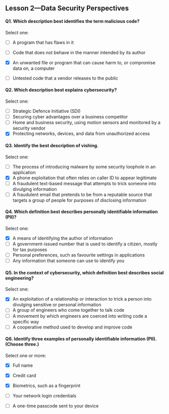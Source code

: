Lesson 2—Data Security Perspectives
------------

#### Q1. Which description best identifies the term malicious code?

Select one:
- [ ] A program that has flaws in it
- [ ] Code that does not behave in the manner intended by its author
- [x] An unwanted file or program that can cause harm to, or compromise data on, a computer
- [ ] Untested code that a vendor releases to the public


#### Q2. Which description best explains cybersecurity?

Select one:
- [ ] Strategic Defence Initiative (SDI)
- [ ] Securing cyber advantages over a business competitor
- [ ] Home and business security, using motion sensors and monitored by a security vendor
- [x] Protecting networks, devices, and data from unauthorized access

#### Q3. Identify the best description of vishing.

Select one:
- [ ] The process of introducing malware by some security loophole in an application
- [x] A phone exploitation that often relies on caller ID to appear legitimate
- [ ] A fraudulent text-based message that attempts to trick someone into divulging information
- [ ] A fraudulent email that pretends to be from a reputable source that targets a group of people for purposes of disclosing information

#### Q4. Which definition best describes personally identifiable information (PII)?

Select one:
- [x] A means of identifying the author of information
- [ ] A government-issued number that is used to identify a citizen, mostly for tax purposes
- [ ] Personal preferences, such as favourite settings in applications
- [ ] Any information that someone can use to identify you

#### Q5. In the context of cybersecurity, which definition best describes social engineering?

Select one:
- [x] An exploitation of a relationship or interaction to trick a person into divulging sensitive or personal information
- [ ] A group of engineers who come together to talk code
- [ ] A movement by which engineers are coerced into writing code a specific way
- [ ] A cooperative method used to develop and improve code

#### Q6. Identify three examples of personally identifiable information (PII). (Choose three.)

Select one or more:
- [x] Full name
- [x] Credit card
- [x] Biometrics, such as a fingerprint
- [ ] Your network login credentials
- [ ] A one-time passcode sent to your device



